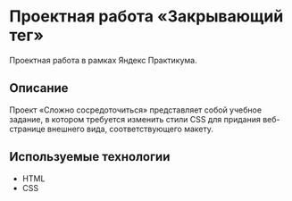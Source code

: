 # Проектная работа «Закрывающий тег»

Проектная работа в рамках Яндекс Практикума.


## Описание

Проект «Сложно сосредоточиться» представляет собой учебное задание, в котором требуется изменить стили CSS для придания веб-странице внешнего вида, соответствующего макету.


## Используемые технологии

- HTML
- CSS